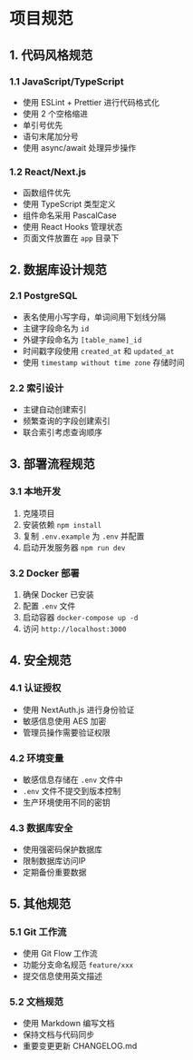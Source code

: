 # 项目规范

## 1. 代码风格规范

### 1.1 JavaScript/TypeScript
- 使用 ESLint + Prettier 进行代码格式化
- 使用 2 个空格缩进
- 单引号优先
- 语句末尾加分号
- 使用 async/await 处理异步操作

### 1.2 React/Next.js
- 函数组件优先
- 使用 TypeScript 类型定义
- 组件命名采用 PascalCase
- 使用 React Hooks 管理状态
- 页面文件放置在 `app` 目录下

## 2. 数据库设计规范

### 2.1 PostgreSQL
- 表名使用小写字母，单词间用下划线分隔
- 主键字段命名为 `id`
- 外键字段命名为 `[table_name]_id`
- 时间戳字段使用 `created_at` 和 `updated_at`
- 使用 `timestamp without time zone` 存储时间

### 2.2 索引设计
- 主键自动创建索引
- 频繁查询的字段创建索引
- 联合索引考虑查询顺序

## 3. 部署流程规范

### 3.1 本地开发
1. 克隆项目
2. 安装依赖 `npm install`
3. 复制 `.env.example` 为 `.env` 并配置
4. 启动开发服务器 `npm run dev`

### 3.2 Docker 部署
1. 确保 Docker 已安装
2. 配置 `.env` 文件
3. 启动容器 `docker-compose up -d`
4. 访问 `http://localhost:3000`

## 4. 安全规范

### 4.1 认证授权
- 使用 NextAuth.js 进行身份验证
- 敏感信息使用 AES 加密
- 管理员操作需要验证权限

### 4.2 环境变量
- 敏感信息存储在 `.env` 文件中
- `.env` 文件不提交到版本控制
- 生产环境使用不同的密钥

### 4.3 数据库安全
- 使用强密码保护数据库
- 限制数据库访问IP
- 定期备份重要数据

## 5. 其他规范

### 5.1 Git 工作流
- 使用 Git Flow 工作流
- 功能分支命名规范 `feature/xxx`
- 提交信息使用英文描述

### 5.2 文档规范
- 使用 Markdown 编写文档
- 保持文档与代码同步
- 重要变更更新 CHANGELOG.md